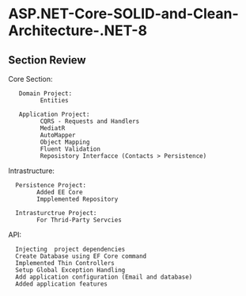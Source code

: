   # ASP.NET-Core-SOLID-and-Clean-Architecture-.NET-8
  
  ## Section Review
  
  Core Section:    

       Domain Project: 
             Entities
             
       Application Project: 
             CQRS - Requests and Handlers 
             MediatR
             AutoMapper
             Object Mapping
             Fluent Validation
             Reposistory Interfacce (Contacts > Persistence)
  
  Intrastructure:     
      
      Persistence Project: 
            Added EE Core
            Impplemented Repository  
            
      Intrasturctrue Project: 
            For Thrid-Party Servcies

              
  API:     
      
      Injecting  project dependencies
      Create Database using EF Core command
      Implemented Thin Controllers
      Setup Global Exception Handling
      Add application configuration (Email and database)
      Added application features
            


